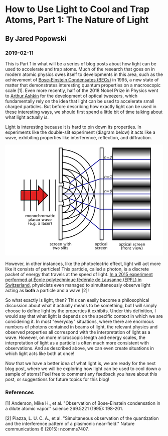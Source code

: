# How to Use Light to Cool and Trap Atoms, Part 1: The Nature of Light
## By Jared Popowski
### 2019-02-11

This is Part 1 in what will be a series of blog posts about how light can be used to accelerate and trap atoms. Much of the research that goes on in modern atomic physics owes itself to developments in this area, such as the achievement of [Bose-Einstein Condensates (BECs)][BEC] in 1995, a new state of matter that demonstrates interesting quantum properties on a macroscopic scale [1]. Even more recently, half of the 2018 Nobel Prize in Physics went to [Arthur Ashkin][Ash] for the development of optical tweezers, which fundamentally rely on the idea that light can be used to accelerate small charged particles. But before describing how exactly light can be used in these interesting ways, we should first spend a little bit of time talking about what light actually _is_.

Light is interesting because it is hard to pin down its properties. In experiments like the double-slit experiment (diagram below) it acts like a wave, exhibiting properties like interference, reflection, and diffraction.

![Diagram of double-slit experiment.](/docs/assets/Two-Slit-Experiment.png)

However, in other instances, like the photoelectric effect, light will act more like it consists of particles! This particle, called a photon, is a discrete packet of energy that travels at the speed of light. [In a 2015 experiment performed at École polytechnique fédérale de Lausanne (EPFL) in Switzerland](https://www.youtube.com/watch?v=mlaVHxUSiNk), physicists even managed to simultaneously observe light acting as **both** a particle and a wave [2]!

So what exactly is light, then? This can easily become a philosophical discussion about what it actually means to be something, but I will simply choose to define light by the properties it exhibits. Under this definition, I would say that what light is depends on the specific context in which we are considering it. In most "everyday" situations, where there are enormous numbers of photons contained in beams of light, the relevant physics and observed properties all correspond with the interpretation of light as a wave. However, on more microscopic length and energy scales, the interpretation of light as a particle is often much more consistent with observations. And as described above, we can even create situations in which light acts like both at once!

Now that we have a better idea of what light is, we are ready for the next blog post, where we will be exploring how light can be used to cool down a sample of atoms! Feel free to comment any feedback you have about this post, or suggestions for future topics for this blog!

### References

[1] Anderson, Mike H., et al. "Observation of Bose-Einstein condensation in a dilute atomic vapor." science 269.5221 (1995): 198-201.

[2] Piazza, L. U. C. A., et al. "Simultaneous observation of the quantization and the interference pattern of a plasmonic near-field." Nature communications 6 (2015): ncomms7407.

[0]: https://www.youtube.com/watch?v=mlaVHxUSiNk

[BEC]: https://en.wikipedia.org/wiki/Bose%E2%80%93Einstein_condensate#History
[Ash]: https://en.wikipedia.org/wiki/Arthur_Ashkin
